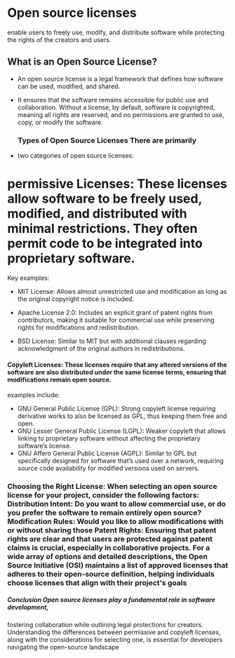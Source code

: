 # Open source licenses
 
   enable users to freely use, modify,
   and distribute software while protecting the rights of the creators and users.

## What is an Open Source License?
    
- An open source license is a legal framework
 that defines how
 software can be used, modified, and shared.
  
- It ensures that the software remains accessible for public use and collaboration.
  Without a license, by default, software is copyrighted,
  meaning all rights are reserved, and no permissions are granted to use,
  copy, or modify the software.

  ### Types of Open Source Licenses There are primarily

-   two categories of open source licenses:

# permissive Licenses: These licenses allow software to be freely used, modified, and distributed with minimal restrictions. They often permit code to be integrated into proprietary software. 

Key examples:

- MIT License: Allows almost unrestricted use and modification as long as the original copyright notice is included.

- Apache License 2.0: Includes an explicit grant of patent rights from contributors, making it suitable for commercial use while preserving rights for modifications and redistribution.

- BSD License: Similar to MIT but with additional clauses regarding acknowledgment of the original authors in redistributions.


#### Copyleft Licenses: These licenses require that any altered versions of the software are also distributed under the same license terms, ensuring that modifications remain open source.

 examples include:
- GNU General Public License (GPL): Strong copyleft license requiring derivative works to also be licensed as GPL, thus keeping them free and open.
-   GNU Lesser General Public License (LGPL): Weaker copyleft that allows linking to proprietary software without affecting the proprietary software’s license.
-  GNU Affero General Public License (AGPL): Similar to GPL but specifically designed for software that’s used over a network, requiring source code availability for modified versions used on servers.

### Choosing  the Right License: When selecting an open source license for your project, consider the following factors: Distribution Intent: Do you want to allow commercial use, or do you prefer the software to remain entirely open source? Modification Rules: Would you like to allow modifications with or without sharing those Patent Rights: Ensuring that patent rights are clear and that users are protected against patent claims is crucial, especially in collaborative projects. For a wide array of options and detailed descriptions, the Open Source Initiative (OSI) maintains a list of approved licenses that adheres to their open-source definition, helping individuals choose licenses that align with their project's goals

##### Conclusion Open source licenses play a fundamental role in software development, 
fostering collaboration while outlining legal protections for creators. 
Understanding the differences between permissive and copyleft licenses, 
along with the considerations for selecting one, 
is essential for developers navigating the open-source landscape
